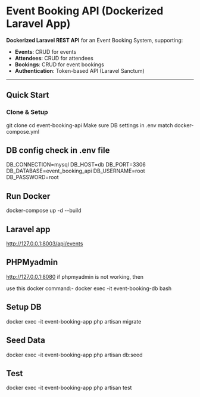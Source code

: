 # Event Booking API (Dockerized Laravel App)

**Dockerized Laravel REST API** for an Event Booking System, supporting:

- **Events**: CRUD for events
- **Attendees**: CRUD for attendees
- **Bookings**: CRUD for event bookings
- **Authentication**: Token-based API (Laravel Sanctum)

---

## Quick Start

### Clone & Setup

git clone <your-repo-url>
cd event-booking-api
Make sure DB settings in .env match docker-compose.yml

## DB config check in .env file
DB_CONNECTION=mysql
DB_HOST=db
DB_PORT=3306
DB_DATABASE=event_booking_api
DB_USERNAME=root
DB_PASSWORD=root

## Run Docker
docker-compose up -d --build

## Laravel app
http://127.0.0.1:8003/api/events

## PHPMyadmin
http://127.0.0.1:8080
if phpmyadmin is not working, then 

use this docker command:-
docker exec -it event-booking-db bash

## Setup DB
docker exec -it event-booking-app php artisan migrate

## Seed Data
docker exec -it event-booking-app php artisan db:seed

## Test
docker exec -it event-booking-app php artisan test


